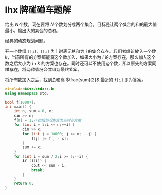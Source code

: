 # lhx 牌碰碰车题解

给出 $N$ 个数，现在要将 $N$ 个数划分成两个集合，目标是让两个集合的和的最大值最小，输出大的集合的总和。

经典的动态规划问题。

开一个数组 `f[i]`，`f[i]` 为 $1$ 时表示总和为 $i$ 的集合存在。我们考虑新放入一个数 $k$，当前所有的方案都能将这个数加入，如果大小为 $i$ 的方案存在，那么加入这个数之后大小为 $i+k$ 的方案也存在。同时还可以不使用这个数，所以原先的方案同样存在，将两种情况合并即为最终答案。

将所有数加入之后，找到总和离 $\frac{sum}{2}$ 最近的 `f[i]` 即为答案。

```cpp
#include<bits/stdc++.h>
using namespace std;

bool f[10007];
int main() {
    int n, sum = 0, x;
    cin >> n;
    f[0] = 1;//初始情况集合为空时有方案
    for (int i = 1;i <= n;++i) {
        cin >> x;
        for (int j = 10000; j >= x; --j) {
            f[j] |= f[j - x];
        }
        sum += x;
    }
    for (int i = sum / 2;i >= 0;--i) {
        if (f[i]) {
            cout << sum - i;
            break;
        }
    }
    return 0;
}
```

